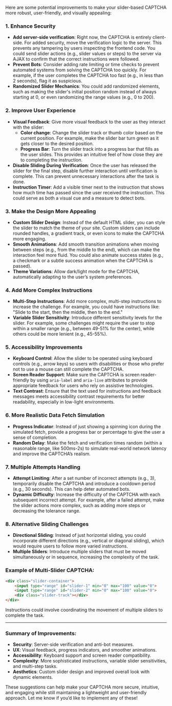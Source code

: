 Here are some potential improvements to make your slider-based CAPTCHA more robust, user-friendly, and visually appealing:

### 1. **Enhance Security**
   - **Add server-side verification**: Right now, the CAPTCHA is entirely client-side. For added security, move the verification logic to the server. This prevents any tampering by users inspecting the frontend code. You could send slider actions (e.g., slider values or steps) to the server via AJAX to confirm that the correct instructions were followed.
   - **Prevent Bots**: Consider adding rate limiting or time checks to prevent automated systems from solving the CAPTCHA too quickly. For example, if the user completes the CAPTCHA too fast (e.g., in less than 2 seconds), flag it as suspicious.
   - **Randomized Slider Mechanics**: You could add randomized elements, such as making the slider's initial position random instead of always starting at 0, or even randomizing the range values (e.g., 0 to 200).

### 2. **Improve User Experience**
   - **Visual Feedback**: Give more visual feedback to the user as they interact with the slider:
     - **Color change**: Change the slider track or thumb color based on the current position. For example, make the slider bar turn green as it gets closer to the desired position.
     - **Progress Bar**: Turn the slider track into a progress bar that fills as the user slides. This provides an intuitive feel of how close they are to completing the instruction.
   - **Disable Sliding During Verification**: Once the user has released the slider for the final step, disable further interaction until verification is complete. This can prevent unnecessary interactions after the task is done.
   - **Instruction Timer**: Add a visible timer next to the instruction that shows how much time has passed since the user received the instruction. This could serve as both a visual cue and a measure to detect bots.

### 3. **Make the Design More Appealing**
   - **Custom Slider Design**: Instead of the default HTML slider, you can style the slider to match the theme of your site. Custom sliders can include rounded handles, a gradient track, or even icons to make the CAPTCHA more engaging.
   - **Smooth Animations**: Add smooth transition animations when moving between steps (e.g., from the middle to the end), which can make the interaction feel more fluid. You could also animate success states (e.g., a checkmark or a subtle success animation when the CAPTCHA is passed).
   - **Theme Variations**: Allow dark/light mode for the CAPTCHA, automatically adapting to the user’s system preferences.

### 4. **Add More Complex Instructions**
   - **Multi-Step Instructions**: Add more complex, multi-step instructions to increase the challenge. For example, you could have instructions like: "Slide to the start, then the middle, then to the end."
   - **Variable Slider Sensitivity**: Introduce different sensitivity levels for the slider. For example, some challenges might require the user to stop within a smaller range (e.g., between 49-51% for the center), while others could be more lenient (e.g., 45-55%).

### 5. **Accessibility Improvements**
   - **Keyboard Control**: Allow the slider to be operated using keyboard controls (e.g., arrow keys) so users with disabilities or those who prefer not to use a mouse can still complete the CAPTCHA.
   - **Screen Reader Support**: Make sure the CAPTCHA is screen reader-friendly by using `aria-label` and `aria-live` attributes to provide appropriate feedback for users who rely on assistive technologies.
   - **Text Contrast**: Ensure that the text used for instructions and feedback messages meets accessibility contrast requirements for better readability, especially in low-light environments.

### 6. **More Realistic Data Fetch Simulation**
   - **Progress Indicator**: Instead of just showing a spinning icon during the simulated fetch, provide a progress bar or percentage to give the user a sense of completion.
   - **Random Delay**: Make the fetch and verification times random (within a reasonable range, like 500ms-2s) to simulate real-world network latency and improve the CAPTCHA’s realism.

### 7. **Multiple Attempts Handling**
   - **Attempt Limiting**: After a set number of incorrect attempts (e.g., 3), temporarily disable the CAPTCHA and introduce a cooldown period (e.g., 30 seconds). This can help deter automated bots.
   - **Dynamic Difficulty**: Increase the difficulty of the CAPTCHA with each subsequent incorrect attempt. For example, after a failed attempt, make the slider actions more complex, such as adding more steps or decreasing the tolerance range.

### 8. **Alternative Sliding Challenges**
   - **Directional Sliding**: Instead of just horizontal sliding, you could incorporate different directions (e.g., vertical or diagonal sliding), which would require users to follow more varied instructions.
   - **Multiple Sliders**: Introduce multiple sliders that must be moved simultaneously or in sequence, increasing the complexity of the task.

### Example of Multi-Slider CAPTCHA:

```html
<div class="slider-container">
    <input type="range" id="slider-1" min="0" max="100" value="0">
    <input type="range" id="slider-2" min="0" max="100" value="0">
    <div class="slider-track"></div>
</div>
```

Instructions could involve coordinating the movement of multiple sliders to complete the task.

---

### Summary of Improvements:
- **Security**: Server-side verification and anti-bot measures.
- **UX**: Visual feedback, progress indicators, and smoother animations.
- **Accessibility**: Keyboard support and screen reader compatibility.
- **Complexity**: More sophisticated instructions, variable slider sensitivities, and multi-step tasks.
- **Aesthetics**: Custom slider design and improved overall look with dynamic elements.

These suggestions can help make your CAPTCHA more secure, intuitive, and engaging while still maintaining a lightweight and user-friendly approach. Let me know if you’d like to implement any of these!